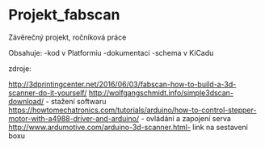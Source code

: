 # Projekt_fabscan
Závěrečný projekt, ročníková práce

Obsahuje:
	-kod v Platformiu
	-dokumentaci
	-schema v KiCadu 

zdroje:

http://3dprintingcenter.net/2016/06/03/fabscan-how-to-build-a-3d-scanner-do-it-yourself/
http://wolfgangschmidt.info/simple3dscan-download/  - stažení softwaru
https://howtomechatronics.com/tutorials/arduino/how-to-control-stepper-motor-with-a4988-driver-and-arduino/ - ovládání a zapojení serva
http://www.ardumotive.com/arduino-3d-scanner.html- link na sestavení boxu


